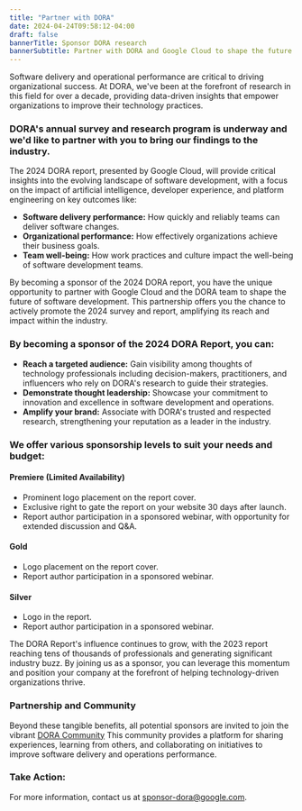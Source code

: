 ```yaml
---
title: "Partner with DORA"
date: 2024-04-24T09:58:12-04:00
draft: false
bannerTitle: Sponsor DORA research
bannerSubtitle: Partner with DORA and Google Cloud to shape the future of software development
---
```

Software delivery and operational performance are critical to driving organizational success.  At DORA, we've been at the forefront of research in this field for over a decade, providing data-driven insights that empower organizations to improve their technology practices.

### DORA's annual survey and research program is underway and we'd like to partner with you to bring our findings to the industry.

The 2024 DORA report, presented by Google Cloud, will provide critical insights into the evolving landscape of software development, with a focus on the impact of artificial intelligence, developer experience, and platform engineering on key outcomes like:

* **Software delivery performance:** How quickly and reliably teams can deliver software changes.
* **Organizational performance:** How effectively organizations achieve their business goals.
* **Team well-being:** How work practices and culture impact the well-being of software development teams.

By becoming a sponsor of the 2024 DORA report, you have the unique opportunity to partner with Google Cloud and the DORA team to shape the future of software development. This partnership offers you the chance to actively promote the 2024 survey and report, amplifying its reach and impact within the industry.

### By becoming a sponsor of the 2024 DORA Report, you can:

* **Reach a targeted audience:** Gain visibility among thoughts of technology professionals including decision-makers, practitioners, and influencers who rely on DORA's research to guide their strategies.
* **Demonstrate thought leadership:** Showcase your commitment to innovation and excellence in software development and operations.
* **Amplify your brand:** Associate with DORA's trusted and respected research, strengthening your reputation as a leader in the industry.

### We offer various sponsorship levels to suit your needs and budget:

#### Premiere (Limited Availability)
* Prominent logo placement on the report cover.
* Exclusive right to gate the report on your website 30 days after launch.
* Report author participation in a sponsored webinar, with opportunity for extended discussion and Q&A.

#### Gold
* Logo placement on the report cover.
* Report author participation in a sponsored webinar.

#### Silver
* Logo in the report.
* Report author participation in a sponsored webinar.

The DORA Report's influence continues to grow, with the 2023 report reaching tens of thousands of professionals and generating significant industry buzz. By joining us as a sponsor, you can leverage this momentum and position your company at the forefront of helping technology-driven organizations thrive.

### Partnership and Community
Beyond these tangible benefits, all potential sponsors are invited to join the vibrant [DORA Community](https://dora.community) This community provides a platform for sharing experiences, learning from others, and collaborating on initiatives to improve software delivery and operations performance.

### Take Action:
For more information, contact us at [sponsor-dora@google.com](mailto:sponsor-dora@google.com).